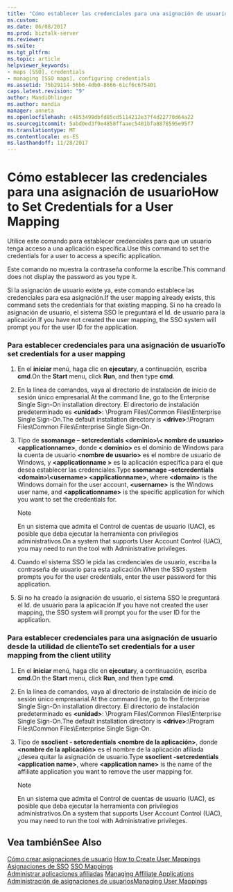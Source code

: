 ```yaml
---
title: "Cómo establecer las credenciales para una asignación de usuario | Documentos de Microsoft"
ms.custom: 
ms.date: 06/08/2017
ms.prod: biztalk-server
ms.reviewer: 
ms.suite: 
ms.tgt_pltfrm: 
ms.topic: article
helpviewer_keywords:
- maps [SSO], credentials
- managing [SSO maps], configuring credentials
ms.assetid: 75b29114-56b6-4db0-8666-61cf6c675401
caps.latest.revision: "9"
author: MandiOhlinger
ms.author: mandia
manager: anneta
ms.openlocfilehash: c4853499dbfd85cd5114212e37f4d22770d64a22
ms.sourcegitcommit: 5abd0ed3f9e4858ffaaec5481bfa8878595e95f7
ms.translationtype: MT
ms.contentlocale: es-ES
ms.lasthandoff: 11/28/2017
---
```

# <a name="how-to-set-credentials-for-a-user-mapping"></a><span data-ttu-id="7361c-102">Cómo establecer las credenciales para una asignación de usuario</span><span class="sxs-lookup"><span data-stu-id="7361c-102">How to Set Credentials for a User Mapping</span></span>
<span data-ttu-id="7361c-103">Utilice este comando para establecer credenciales para que un usuario tenga acceso a una aplicación específica.</span><span class="sxs-lookup"><span data-stu-id="7361c-103">Use this command to set the credentials for a user to access a specific application.</span></span>  
  
 <span data-ttu-id="7361c-104">Este comando no muestra la contraseña conforme la escribe.</span><span class="sxs-lookup"><span data-stu-id="7361c-104">This command does not display the password as you type it.</span></span>  
  
 <span data-ttu-id="7361c-105">Si la asignación de usuario existe ya, este comando establece las credenciales para esa asignación.</span><span class="sxs-lookup"><span data-stu-id="7361c-105">If the user mapping already exists, this command sets the credentials for that existing mapping.</span></span> <span data-ttu-id="7361c-106">Si no ha creado la asignación de usuario, el sistema SSO le preguntará el Id. de usuario para la aplicación.</span><span class="sxs-lookup"><span data-stu-id="7361c-106">If you have not created the user mapping, the SSO system will prompt you for the user ID for the application.</span></span>  
  
### <a name="to-set-credentials-for-a-user-mapping"></a><span data-ttu-id="7361c-107">Para establecer credenciales para una asignación de usuario</span><span class="sxs-lookup"><span data-stu-id="7361c-107">To set credentials for a user mapping</span></span>  
  
1.  <span data-ttu-id="7361c-108">En el **iniciar** menú, haga clic en **ejecutar**y, a continuación, escriba **cmd**.</span><span class="sxs-lookup"><span data-stu-id="7361c-108">On the **Start** menu, click **Run**, and then type **cmd**.</span></span>  
  
2.  <span data-ttu-id="7361c-109">En la línea de comandos, vaya al directorio de instalación de inicio de sesión único empresarial.</span><span class="sxs-lookup"><span data-stu-id="7361c-109">At the command line, go to the Enterprise Single Sign-On installation directory.</span></span> <span data-ttu-id="7361c-110">El directorio de instalación predeterminado es  **\<unidad\>**: \Program Files\Common Files\Enterprise Single Sign-On.</span><span class="sxs-lookup"><span data-stu-id="7361c-110">The default installation directory is **\<drive\>**:\Program Files\Common Files\Enterprise Single Sign-On.</span></span>  
  
3.  <span data-ttu-id="7361c-111">Tipo de **ssomanage – setcredentials \<dominio\>\\< nombre de usuario\> \<applicationname\>**, donde  **\< dominio\>**  es el dominio de Windows para la cuenta de usuario  **\<nombre de usuario\>**  es el nombre de usuario de Windows, y  **\<applicationname \>**  es la aplicación específica para el que desea establecer las credenciales.</span><span class="sxs-lookup"><span data-stu-id="7361c-111">Type **ssomanage –setcredentials \<domain\>\\<username\> \<applicationname\>**, where **\<domain\>** is the Windows domain for the user account, **\<username\>** is the Windows user name, and **\<applicationname\>** is the specific application for which you want to set the credentials for.</span></span>  
  
    > [!NOTE]
    >  <span data-ttu-id="7361c-112">En un sistema que admita el Control de cuentas de usuario (UAC), es posible que deba ejecutar la herramienta con privilegios administrativos.</span><span class="sxs-lookup"><span data-stu-id="7361c-112">On a system that supports User Account Control (UAC), you may need to run the tool with Administrative privileges.</span></span>  
  
4.  <span data-ttu-id="7361c-113">Cuando el sistema SSO le pida las credenciales de usuario, escriba la contraseña de usuario para esta aplicación.</span><span class="sxs-lookup"><span data-stu-id="7361c-113">When the SSO system prompts you for the user credentials, enter the user password for this application.</span></span>  
  
5.  <span data-ttu-id="7361c-114">Si no ha creado la asignación de usuario, el sistema SSO le preguntará el Id. de usuario para la aplicación.</span><span class="sxs-lookup"><span data-stu-id="7361c-114">If you have not created the user mapping, the SSO system will prompt you for the user ID for the application.</span></span>  
  
### <a name="to-set-credentials-for-a-user-mapping-from-the-client-utility"></a><span data-ttu-id="7361c-115">Para establecer credenciales para una asignación de usuario desde la utilidad de cliente</span><span class="sxs-lookup"><span data-stu-id="7361c-115">To set credentials for a user mapping from the client utility</span></span>  
  
1.  <span data-ttu-id="7361c-116">En el **iniciar** menú, haga clic en **ejecutar**y, a continuación, escriba **cmd**.</span><span class="sxs-lookup"><span data-stu-id="7361c-116">On the **Start** menu, click **Run**, and then type **cmd**.</span></span>  
  
2.  <span data-ttu-id="7361c-117">En la línea de comandos, vaya al directorio de instalación de inicio de sesión único empresarial.</span><span class="sxs-lookup"><span data-stu-id="7361c-117">At the command line, go to the Enterprise Single Sign-On installation directory.</span></span> <span data-ttu-id="7361c-118">El directorio de instalación predeterminado es  **\<unidad\>**: \Program Files\Common Files\Enterprise Single Sign-On.</span><span class="sxs-lookup"><span data-stu-id="7361c-118">The default installation directory is **\<drive\>**:\Program Files\Common Files\Enterprise Single Sign-On.</span></span>  
  
3.  <span data-ttu-id="7361c-119">Tipo de **ssoclient - setcredentials \<nombre de la aplicación\>**, donde  **\<nombre de la aplicación\>**  es el nombre de la aplicación afiliada ¿desea quitar la asignación de usuario.</span><span class="sxs-lookup"><span data-stu-id="7361c-119">Type **ssoclient -setcredentials \<application name\>**, where **\<application name\>** is the name of the affiliate application you want to remove the user mapping for.</span></span>  
  
    > [!NOTE]
    >  <span data-ttu-id="7361c-120">En un sistema que admita el Control de cuentas de usuario (UAC), es posible que deba ejecutar la herramienta con privilegios administrativos.</span><span class="sxs-lookup"><span data-stu-id="7361c-120">On a system that supports User Account Control (UAC), you may need to run the tool with Administrative privileges.</span></span>  
  
## <a name="see-also"></a><span data-ttu-id="7361c-121">Vea también</span><span class="sxs-lookup"><span data-stu-id="7361c-121">See Also</span></span>  
 <span data-ttu-id="7361c-122">[Cómo crear asignaciones de usuario](../core/how-to-create-user-mappings.md) </span><span class="sxs-lookup"><span data-stu-id="7361c-122">[How to Create User Mappings](../core/how-to-create-user-mappings.md) </span></span>  
 <span data-ttu-id="7361c-123">[Asignaciones de SSO](../core/sso-mappings.md) </span><span class="sxs-lookup"><span data-stu-id="7361c-123">[SSO Mappings](../core/sso-mappings.md) </span></span>  
 <span data-ttu-id="7361c-124">[Administrar aplicaciones afiliadas](../core/managing-affiliate-applications.md) </span><span class="sxs-lookup"><span data-stu-id="7361c-124">[Managing Affiliate Applications](../core/managing-affiliate-applications.md) </span></span>  
 [<span data-ttu-id="7361c-125">Administración de asignaciones de usuarios</span><span class="sxs-lookup"><span data-stu-id="7361c-125">Managing User Mappings</span></span>](../core/managing-user-mappings.md)